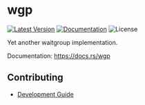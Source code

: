 # wgp

[![Latest Version]][crates.io]
[![Documentation]][docs.rs] 
![License]

[crates.io]: https://crates.io/crates/wgp
[Latest Version]: https://img.shields.io/crates/v/wgp.svg
[Documentation]: https://docs.rs/wgp/badge.svg
[docs.rs]: https://docs.rs/wgp
[License]: https://img.shields.io/crates/l/wgp.svg

Yet another waitgroup implementation.

Documentation: <https://docs.rs/wgp>

## Contributing

+ [Development Guide](./CONTRIBUTING.md)
